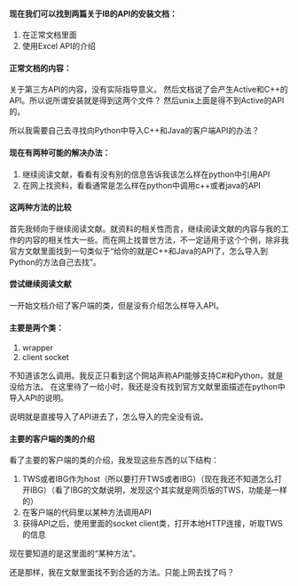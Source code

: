 #### 现在我们可以找到两篇关于IB的API的安装文档：
1.	在正常文档里面
2.	使用Excel API的介绍

#### 正常文档的内容：
关于第三方API的内容，没有实际指导意义。
然后文档说了会产生Active和C++的API。所以说所谓安装就是得到这两个文件？
然后unix上面是得不到Active的API的。

所以我需要自己去寻找向Python中导入C++和Java的客户端API的办法？

#### 现在有两种可能的解决办法：
1.	继续阅读文献，看看有没有别的信息告诉我该怎么样在python中引用API
2.	在网上找资料，看看通常是怎么样在python中调用c++或者java的API

#### 这两种方法的比较
首先我倾向于继续阅读文献。就资料的相关性而言，继续阅读文献的内容与我的工作的内容的相关性大一些。而在网上找普世方法，不一定适用于这个个例，除非我官方文献里面找到一句类似于“给你的就是C++和Java的API了，怎么导入到Python的方法自己去找”。


#### 尝试继续阅读文献
一开始文档介绍了客户端的类，但是没有介绍怎么样导入API。


#### 主要是两个类：
1.	wrapper
2.	client socket

不知道该怎么调用。我反正只看到这个网站声称API能够支持C#和Python，就是没给方法。
在这里待了一给小时，我还是没有找到官方文献里面描述在python中导入API的说明。

说明就是直接导入了API进去了，怎么导入的完全没有说。


#### 主要的客户端的类的介绍
看了主要的客户端的类的介绍，我发现这些东西的以下结构：
1.	TWS或者IBG作为host（所以要打开TWS或者IBG）（现在我还不知道怎么打开IBG）（看了IBG的文献说明，发现这个其实就是网页版的TWS，功能是一样的）
2.	在客户端的代码里以某种方法调用API
3.	获得API之后，使用里面的socket client类，打开本地HTTP连接，听取TWS的信息

现在要知道的是这里面的“某种方法”。

还是那样，我在文献里面找不到合适的方法。只能上网去找了吗？

